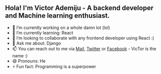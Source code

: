 ## Hola! I'm Victor Ademiju - A backend developer and Machine learning enthusiast.

- 🔭 I’m currently working on a whole damn lot (lol)
- 🌱 I’m currently learning: React
- 👯 I’m looking to collaborate with any frontend developer using React :)
- 💬 Ask me about: Django
- 📫 You can reach out to me via [Mail](mailto:ademijuvictor@gmail.com), [Twitter](https://www.twitter.com/VAdemiju) or [Facebook](https://www.facebook.com) - VicTor is the name :)
- 😄 Pronouns: He
- ⚡ Fun fact: Programming is a superpower

<!--
![Github stats](https://github-readme-stats.vercel.app/api?username=VAdemiju)
-->
